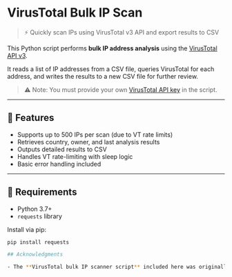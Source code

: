 # VirusTotal Bulk IP Scan

> ⚡ Quickly scan IPs using VirusTotal v3 API and export results to CSV

This Python script performs **bulk IP address analysis** using the [VirusTotal API v3](https://developers.virustotal.com/reference/ip-object).

It reads a list of IP addresses from a CSV file, queries VirusTotal for each address, and writes the results to a new CSV file for further review.

> ⚠️ Note: You must provide your own [VirusTotal API key](https://www.virustotal.com/gui/my-apikey) in the script.

---

## 🔧 Features

- Supports up to 500 IPs per scan (due to VT rate limits)
- Retrieves country, owner, and last analysis results
- Outputs detailed results to CSV
- Handles VT rate-limiting with sleep logic
- Basic error handling included

---

## 🐍 Requirements

- Python 3.7+
- `requests` library

Install via pip:

```bash
pip install requests

## Acknowledgments

- The **VirusTotal bulk IP scanner script** included here was originally written by **Ch. Jnana Ramakrishna (_ph1nx_)** and is used under the [MIT License]. See the script header for full attribution and license details. Sourced from [ph1nx/VirusTotal-Bulk-IP-Scanner] on GitHub. :contentReference[oaicite:1]{index=1}

